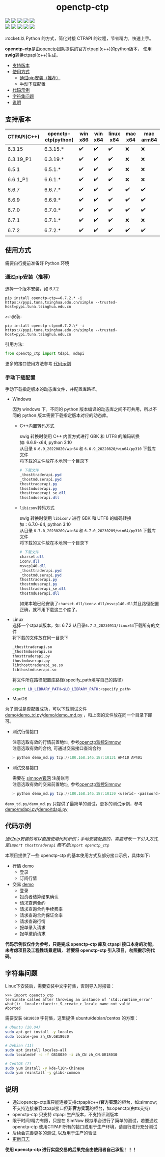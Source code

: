 <h1 align="center">openctp-ctp</h1>

<div>
    <a href="#"><img src="https://flat.badgen.net/badge/os/windows-x86/cyan?icon=windows" /></a>
    <a href="#"><img src="https://flat.badgen.net/badge/os/windows-x86_64/cyan?icon=windows" /></a>
    <a href="#"><img src="https://img.shields.io/badge/os-linux_x86_64-white?style=flat-square&logo=linux&logoColor=white&color=rgb(35%2C189%2C204)" /></a>
    <a href="#"><img src="https://flat.badgen.net/badge/os/macos-x86_64/cyan?icon=apple" /></a>
    <a href="#"><img src="https://flat.badgen.net/badge/os/macos-arm64/cyan?icon=apple" /></a>
</div>
<div>
    <a href="#"><img src="https://flat.badgen.net/badge/python/3.7|3.8|3.9|3.10|3.11|3.12/blue" /></a>
    <a href="https://pepy.tech/project/openctp-ctp" ><img src="https://static.pepy.tech/badge/openctp-ctp" /></a>
    <a href="#" ><img src="https://flat.badgen.net/badge/license/BSD-3/blue?" /></a>
    <a href="#" ><img src="https://flat.badgen.net/badge/test/pass/green?icon=github" /></a>
    <a href="#" ><img src="https://flat.badgen.net/badge/CI/success/green?icon=github" /></a>
</div>
<br>
:rocket:以 Python 的方式，简化对接 CTPAPI 的过程，节省精力，快速上手。

**openctp-ctp**是由[openctp](https://github.com/openctp)团队提供的官方ctpapi(c++)的python版本，
使用**swig**转换ctpapi(c++)生成。

* [支持版本](#支持版本)
* [使用方式](#使用方式)
    * [通过pip安装（推荐）](#通过pip安装（推荐)
    * [手动下载配置](#手动下载配置)
* [代码示例](#代码示例)
* [字符集问题](#字符集问题)
* [说明](#说明)

## 支持版本

| CTPAPI(C++) | openctp-ctp(python) | win x86            | win x64            | linux x64          | mac x64            | mac arm64          |
|-------------|---------------------|--------------------|--------------------|--------------------|--------------------|--------------------|
| 6.3.15      | 6.3.15.*            | :heavy_check_mark: | :heavy_check_mark: | :heavy_check_mark: | :x:                | :x:                |
| 6.3.19_P1   | 6.3.19.*            | :heavy_check_mark: | :heavy_check_mark: | :heavy_check_mark: | :x:                | :x:                |
| 6.5.1       | 6.5.1.*             | :heavy_check_mark: | :heavy_check_mark: | :heavy_check_mark: | :x:                | :x:                |
| 6.6.1_P1    | 6.6.1.*             | :heavy_check_mark: | :heavy_check_mark: | :heavy_check_mark: | :x:                | :x:                |
| 6.6.7       | 6.6.7.*             | :heavy_check_mark: | :heavy_check_mark: | :heavy_check_mark: | :heavy_check_mark: | :heavy_check_mark: |
| 6.6.9       | 6.6.9.*             | :heavy_check_mark: | :heavy_check_mark: | :heavy_check_mark: | :heavy_check_mark: | :heavy_check_mark: |
| 6.7.0       | 6.7.0.*             | :heavy_check_mark: | :heavy_check_mark: | :heavy_check_mark: | :heavy_check_mark: | :heavy_check_mark: |
| 6.7.1       | 6.7.1.*             | :heavy_check_mark: | :heavy_check_mark: | :heavy_check_mark: | :x:                | :x:                |
| 6.7.2       | 6.7.2.*             | :heavy_check_mark: | :heavy_check_mark: | :heavy_check_mark: | :heavy_check_mark: | :heavy_check_mark: |

## 使用方式

需要自行提前准备好 Python 环境

### 通过pip安装（推荐）

选择一个版本安装，如 6.7.2

```shell
pip install openctp-ctp==6.7.2.* -i https://pypi.tuna.tsinghua.edu.cn/simple --trusted-host=pypi.tuna.tsinghua.edu.cn
```

`zsh`安装:

```shell
pip install openctp-ctp==6.7.2.\* -i https://pypi.tuna.tsinghua.edu.cn/simple --trusted-host=pypi.tuna.tsinghua.edu.cn
```

引用方法:

```python 
from openctp_ctp import tdapi, mdapi
```

更多的接口使用方法参考 [代码示例](#代码示例)

### 手动下载配置

手动下载指定版本的动态库文件，并配置库路径。

- Windows

  因为 windows 下，不同的 python 版本编译的动态库之间不可共用，所以不同的 python 版本需要下载指定版本对应的动态库。

    - C++内置转码方式

      swig 转换时使用 C++ 内置方式进行 GBK 和 UTF8 的编码转换  
      如: 6.6.9-x64, python 3.10  
      从目录 `6.6.9_20220820/win64` 和 `6.6.9_20220820/win64/py310` 下载库文件  
      将下载的文件放在本地同一个目录下
      ```PowerShell 
      # 下载文件
      _thosttraderapi.pyd
      _thostmduserapi.pyd
      thosttraderapi.py
      thostmduserapi.py
      thosttraderapi_se.dll
      thostmduserapi.dll 
      ```

    - `libiconv`转码方式

      swig 转换时使用 `libiconv` 进行 GBK 和 UTF8 的编码转换  
      如：6.7.0-64, python 3.10  
      从目录 `6.7.0_20230209/win64` 和 `6.7.0_20230209/win64/py310` 下载库文件  
      将下载的文件放在本地同一个目录下
      ```PowerShell 
      # 下载文件
      charset.dll
      iconv.dll
      msvcp140.dll
      _thosttraderapi.pyd
      _thostmduserapi.pyd
      thosttraderapi.py
      thostmduserapi.py
      thosttraderapi_se.dll
      thostmduserapi.dll 
      ```
      如果本地已经安装了`charset.dll/iconv.dll/msvcp140.dll`并且路径配置正确，就不用下载这三个库了。

- Linux  
  选择一个ctpapi版本，如: 6.7.2
  从目录`6.7.2_20230913/linux64`下载所有的文件  
  将下载的文件放在同一目录下
  ```bash
  _thosttraderapi.so
  _thostmduserapi.so
  thosttraderapi.py
  thostmduserapi.py
  libthosttraderapi_se.so
  libthostmduserapi.so
  ```
  将文件所在路径配置库路径(specify_path填写自己的路径)
  ```bash
  export LD_LIBRARY_PATH=$LD_LIBRARY_PATH:<specify_path>
  ```
- MacOS

为了测试是否配置成功，可以下载测试文件 [demo/demo_td.py](demo/demo_td.py)/[demo/demo_md.py](demo/demo_md.py)
，和上面的文件放在同一个目录下即可。

- 测试行情接口

  注意选取有效的行情前置地址, 参考[openctp监控Simnow](http://121.37.80.177:50080/detail.html)  
  注意选取有效的合约, 可通过交易接口查询合约
    ```PowerShell 
    > python demo_md.py tcp://180.168.146.187:10131 AP410 AP401
    ```

- 测试交易接口

  需要在 [simnow官网](http://www.simnow.com.cn) 注册账号  
  注意选取有效的交易前置地址, 参考[openctp监控Simnow](http://121.37.80.177:50080/detail.html)

    ```PowerShell 
    > python demo_md.py tcp://180.168.146.187:10130 <userid> <password>
    ```

`demo_td.py/demo_md.py`
只提供了最简单的测试，更多的测试示例，参考[demo/mdapi.py](demo/mdapi.py)/[demo/tdapi.py](demo/tdapi.py)

## 代码示例

*通过pip安装的可以直接使用代码示例；手动安装配置的，需要修改一下引入方式, 是`import thosttraderapi`
而不是`import openctp_ctp`*

本项目提供了一些 openctp-ctp 的基本使用方式及部分接口示例，具体如下:

- 行情 [demo](demo/mdapi.py)
    - 登录
    - 订阅行情
- 交易 [demo](demo/tdapi.py)
    - 登录
    - 投资者结算结果确认
    - 请求查询合约
    - 请求查询合约手续费率
    - 请求查询合约保证金率
    - 请求查询行情
    - 报单录入请求
    - 报单撤销请求

**代码示例仅仅作为参考，只是完成 openctp-ctp 库及 ctpapi 接口本身的功能，未考虑项目及工程性场景逻辑，
若要将 openctp-ctp 引入项目，勿照搬示例代码。**

## 字符集问题

Linux下安装后，需要安装中文字符集，否则导入时报错：

```text
>>> import openctp_ctp
terminate called after throwing an instance of 'std::runtime_error'
what():  locale::facet::_S_create_c_locale name not valid
Aborted
```

需要安装 `GB18030` 字符集，这里提供 ubuntu/debian/centos 的方案：

```bash
# Ubuntu (20.04)
sudo apt-get install -y locales
sudo locale-gen zh_CN.GB18030

# Debian (11)
sudo apt install locales-all
sudo localedef -c -f GB18030 -i zh_CN zh_CN.GB18030

# CentOS (7)
sudo yum install -y kde-l10n-Chinese
sudo yum reinstall -y glibc-common
```

## 说明

- 通过openctp-ctp库只能连接支持ctpapi(c++)**官方实现**的柜台，如:simnow;不支持连接兼容ctpapi接口但**非官方实现**的柜台，如:openctp(由tts支持)
- openctp-ctp 只支持 ctpapi 生产版本，不支持评测版本
- 限于时间/精力有限，只是在 SimNow 模拟平台进行了简单的测试，若要通过 openctp-ctp
  使用CTPAPI所有的接口或用于生产环境，请自行进行充分测试
- 后续会完善更多的测试, 以及用于生产的验证
- [更新日志](CHANGELOG.md)

**使用 openctp-ctp 进行实盘交易的后果完全由使用者自己承担！！！**
